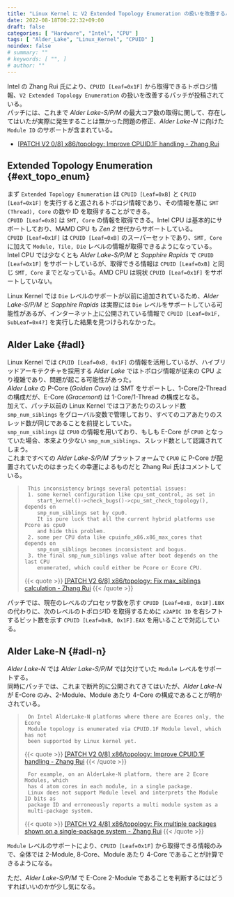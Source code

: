 ```yaml
---
title: "Linux Kernel に V2 Extended Topology Enumeration の扱いを改善するパッチ"
date: 2022-08-18T00:22:32+09:00
draft: false
categories: [ "Hardware", "Intel", "CPU" ]
tags: [ "Alder_Lake", "Linux_Kernel", "CPUID" ]
noindex: false
# summary: ""
# keywords: [ "", ]
# author: ""
---
```


Intel の Zhang Rui 氏により、`CPUID [Leaf=0x1F]` から取得できるトポロジ情報、`V2 Extended Topology Enumeration` の扱いを改善するパッチが投稿されている。  
パッチには、これまで *Alder Lake-S/P/M* の最大コア数の取得に関して、存在してはいたが実際に発生することは無かった問題の修正、*Alder Lake-N* に向けた `Module ID` のサポートが含まれている。  

 * [[PATCH V2 0/8] x86/topology: Improve CPUID.1F handling - Zhang Rui](https://lore.kernel.org/linux-hwmon/20220816051633.17775-1-rui.zhang@intel.com/)

## Extended Topology Enumeration {#ext_topo_enum}
まず `Extended Topology Enumeration` は `CPUID [Leaf=0xB]` と `CPUID [Leaf=0x1F]` を実行すると返されるトポロジ情報であり、その情報を基に `SMT (Thread), Core` の数や ID を取得することができる。  
`CPUID [Leaf=0xB]` は `SMT, Core` の情報を取得できる。Intel CPU は基本的にサポートしており、MAMD CPU も *Zen 2* 世代からサポートしている。  
`CPUID [Leaf=0x1F]` は `CPUID [Leaf=0xB]` のスーパーセットであり、`SMT, Core` に加えて `Module, Tile, Die` レベルの情報が取得できるようになっている。  
Intel CPU では少なくとも *Alder Lake-S/P/M* と *Sapphire Rapids* で `CPUID [Leaf=0x1F]` をサポートしているが、取得できる情報は `CPUID [Leaf=0xB]` と同じ `SMT, Core` までとなっている。AMD CPU は現状 `CPUID [Leaf=0x1F]` をサポートしていない。  

Linux Kernel では `Die` レベルのサポートが以前に追加されているため、*Alder Lake-S/P/M* と *Sapphire Rapids* は実際には `Die` レベルをサポートしている可能性があるが、インターネット上に公開されている情報で `CPUID [Leaf=0x1F, SubLeaf=0x4?]` を実行した結果を見つけられなかった。  

## Alder Lake {#adl}
Linux Kernel では `CPUID [Leaf=0xB, 0x1F]` の情報を活用しているが、ハイブリッドアーキテクチャを採用する *Alder Lake* ではトポロジ情報が従来の CPU より複雑であり、問題が起こる可能性があった。  
*Alder Lake* の P-Core (*Golden Cove*) は SMT をサポートし、1-Core/2-Thread の構成だが、E-Core (*Gracemont*) は 1-Core/1-Thread の構成となる。  
加えて、パッチ以前の Linux Kernel ではコアあたりのスレッド数 `smp_num_siblings` をグローバル変数で管理しており、すべてのコアあたりのスレッド数が同じであることを前提としていた。  
`smp_num_siblings` は `CPU0` の情報を用いており、もしも E-Core が `CPU0` となっていた場合、本来より少ない `smp_num_siblings`、スレッド数として認識されてしまう。  
これまですべての *Alder Lake-S/P/M* プラットフォームで `CPU0` に P-Core が配置されていたのはまったくの幸運によるものだと Zhang Rui 氏はコメントしている。  

 > 		This inconsistency brings several potential issues:
 > 		1. some kernel configuration like cpu_smt_control, as set in
 > 		   start_kernel()->check_bugs()->cpu_smt_check_topology(), depends on
 > 		   smp_num_siblings set by cpu0.
 > 		   It is pure luck that all the current hybrid platforms use Pcore as cpu0
 > 		   and hide this problem.
 > 		2. some per CPU data like cpuinfo_x86.x86_max_cores that depends on
 > 		   smp_num_siblings becomes inconsistent and bogus.
 > 		3. the final smp_num_siblings value after boot depends on the last CPU
 > 		   enumerated, which could either be Pcore or Ecore CPU.
 >
 > {{< quote >}} [[PATCH V2 6/8] x86/topology: Fix max_siblings calculation - Zhang Rui](https://lore.kernel.org/linux-hwmon/20220816051633.17775-7-rui.zhang@intel.com/) {{< /quote >}}

パッチでは、現在のレベルのプロセッサ数を示す `CPUID [Leaf=0xB, 0x1F].EBX` の代わりに、次のレベルのトポロジID を取得するために `x2APIC ID` を右シフトするビット数を示す `CPUID [Leaf=0xB, 0x1F].EAX` を用いることで対応している。  

## Alder Lake-N {#adl-n}
*Alder Lake-N* では *Alder Lake-S/P/M* では欠けていた `Module` レベルをサポートする。  
同時にパッチでは、これまで断片的に公開されてきてはいたが、*Alder Lake-N* が E-Core のみ、2-Module、Module あたり 4-Core の構成であることが明かされている。  

 > 		On Intel AlderLake-N platforms where there are Ecores only, the Ecore
 > 		Module topology is enumerated via CPUID.1F Module level, which has not
 > 		been supported by Linux kernel yet.
 >
 > {{< quote >}} [[PATCH V2 0/8] x86/topology: Improve CPUID.1F handling - Zhang Rui](https://lore.kernel.org/linux-hwmon/20220816051633.17775-1-rui.zhang@intel.com/) {{< /quote >}}
 >
 > 		For example, on an AlderLake-N platform, there are 2 Ecore Modules, which
 > 		has 4 atom cores in each module, in a single package.
 > 		Linux does not support Module level and interprets the Module ID bits as
 > 		package ID and erroneously reports a multi module system as a
 > 		multi-package system.
 >
 > {{< quote >}} [[PATCH V2 4/8] x86/topology: Fix multiple packages shown on a single-package system - Zhang Rui](https://lore.kernel.org/linux-hwmon/20220816051633.17775-5-rui.zhang@intel.com/) {{< /quote >}}

`Module` レベルのサポートにより、`CPUID [Leaf=0x1F]` から取得できる情報のみで、全体では 2-Module, 8-Core、Module あたり 4-Core であることが計算できるようになる。  

ただ、*Alder Lake-S/P/M* で E-Core 2-Module であることを判断するにはどうすればいいのかが少し気になる。  

